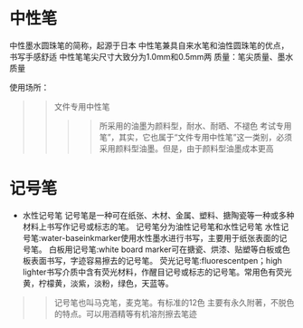 
# 中性笔
中性墨水圆珠笔的简称，起源于日本
中性笔兼具自来水笔和油性圆珠笔的优点，书写手感舒适
中性笔笔尖尺寸大致分为1.0mm和0.5mm两
质量：笔尖质量、墨水质量

使用场所：
>> 文件专用中性笔
>>>> 所采用的油墨为颜料型，耐水、耐晒、不褪色
>> 考试专用笔”，其实，它也属于“文件专用中性笔”这一类别，必须采用颜料型油墨。但是，由于颜料型油墨成本更高


# 记号笔
* 水性记号笔
记号笔是一种可在纸张、木材、金属、塑料、搪陶瓷等一种或多种材料上书写作记号或标志的笔。
记号笔分为油性记号笔和水性记号笔
水性记号笔:water-baseinkmarker使用水性墨水进行书写，主要用于纸张表面的记号笔。
白板用记号笔:white board marker可在搪瓷、烘漆、贴塑等白板或色板表面书写，字迹容易擦去的记号笔。
荧光记号笔:fluorescentpen；high lighter书写介质中含有荧光材料，作醒目记号或标志的记号笔。常用色有荧光黄，柠檬黄，淡紫，淡粉，绿色，天蓝等。

>> 记号笔也叫马克笔，麦克笔。有标准的12色
主要有永久附著，不脱色的特点。可以用酒精等有机溶剂擦去笔迹





